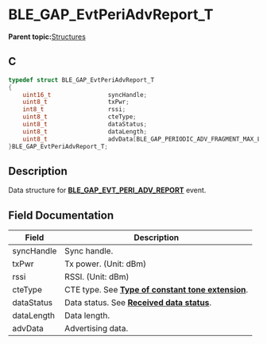 # BLE\_GAP\_EvtPeriAdvReport\_T

**Parent topic:**[Structures](GUID-A15AC144-CD72-427A-B096-33FC1E7FEA88.md)

## C

```c
typedef struct BLE_GAP_EvtPeriAdvReport_T
{
    uint16_t                syncHandle;
    uint8_t                 txPwr;
    int8_t                  rssi;
    uint8_t                 cteType;
    uint8_t                 dataStatus;
    uint8_t                 dataLength;
    uint8_t                 advData[BLE_GAP_PERIODIC_ADV_FRAGMENT_MAX_LENGTH];
}BLE_GAP_EvtPeriAdvReport_T;
```

## Description

Data structure for **[BLE\_GAP\_EVT\_PERI\_ADV\_REPORT](GUID-085D2B3E-E5DB-4072-8916-29201399538E.md)** event.

## Field Documentation

|Field|Description|
|-----|-----------|
|syncHandle|Sync handle.|
|txPwr|Tx power. \(Unit: dBm\)|
|rssi|RSSI. \(Unit: dBm\)|
|cteType|CTE type. See **[Type of constant tone extension](GUID-57983CDC-9821-4241-97A5-7459D623DEB7.md)**.|
|dataStatus|Data status. See **[Received data status](GUID-B3FE0262-269B-4E27-8C6F-8E92BFDB9915.md)**.|
|dataLength|Data length.|
|advData|Advertising data.|

